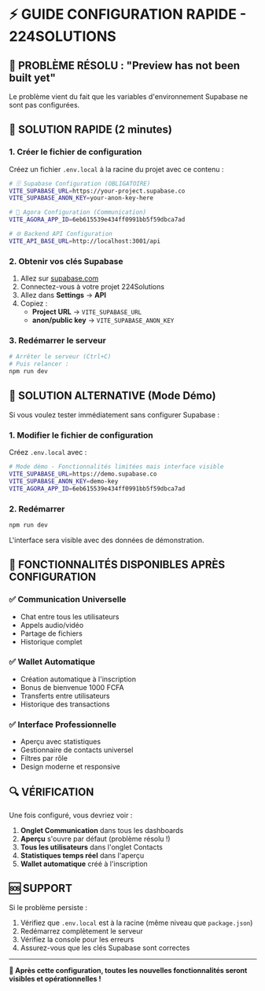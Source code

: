 # ⚡ GUIDE CONFIGURATION RAPIDE - 224SOLUTIONS

## 🚨 PROBLÈME RÉSOLU : "Preview has not been built yet"

Le problème vient du fait que les variables d'environnement Supabase ne sont pas configurées.

## 🔧 SOLUTION RAPIDE (2 minutes)

### 1. Créer le fichier de configuration

Créez un fichier `.env.local` à la racine du projet avec ce contenu :

```bash
# 🗄️ Supabase Configuration (OBLIGATOIRE)
VITE_SUPABASE_URL=https://your-project.supabase.co
VITE_SUPABASE_ANON_KEY=your-anon-key-here

# 🎯 Agora Configuration (Communication)
VITE_AGORA_APP_ID=6eb615539e434ff0991bb5f59dbca7ad

# 🌐 Backend API Configuration
VITE_API_BASE_URL=http://localhost:3001/api
```

### 2. Obtenir vos clés Supabase

1. Allez sur [supabase.com](https://supabase.com)
2. Connectez-vous à votre projet 224Solutions
3. Allez dans **Settings** → **API**
4. Copiez :
   - **Project URL** → `VITE_SUPABASE_URL`
   - **anon/public key** → `VITE_SUPABASE_ANON_KEY`

### 3. Redémarrer le serveur

```bash
# Arrêter le serveur (Ctrl+C)
# Puis relancer :
npm run dev
```

## 🎯 SOLUTION ALTERNATIVE (Mode Démo)

Si vous voulez tester immédiatement sans configurer Supabase :

### 1. Modifier le fichier de configuration

Créez `.env.local` avec :

```bash
# Mode démo - Fonctionnalités limitées mais interface visible
VITE_SUPABASE_URL=https://demo.supabase.co
VITE_SUPABASE_ANON_KEY=demo-key
VITE_AGORA_APP_ID=6eb615539e434ff0991bb5f59dbca7ad
```

### 2. Redémarrer

```bash
npm run dev
```

L'interface sera visible avec des données de démonstration.

## 📱 FONCTIONNALITÉS DISPONIBLES APRÈS CONFIGURATION

### ✅ Communication Universelle
- Chat entre tous les utilisateurs
- Appels audio/vidéo
- Partage de fichiers
- Historique complet

### ✅ Wallet Automatique
- Création automatique à l'inscription
- Bonus de bienvenue 1000 FCFA
- Transferts entre utilisateurs
- Historique des transactions

### ✅ Interface Professionnelle
- Aperçu avec statistiques
- Gestionnaire de contacts universel
- Filtres par rôle
- Design moderne et responsive

## 🔍 VÉRIFICATION

Une fois configuré, vous devriez voir :

1. **Onglet Communication** dans tous les dashboards
2. **Aperçu** s'ouvre par défaut (problème résolu !)
3. **Tous les utilisateurs** dans l'onglet Contacts
4. **Statistiques temps réel** dans l'aperçu
5. **Wallet automatique** créé à l'inscription

## 🆘 SUPPORT

Si le problème persiste :

1. Vérifiez que `.env.local` est à la racine (même niveau que `package.json`)
2. Redémarrez complètement le serveur
3. Vérifiez la console pour les erreurs
4. Assurez-vous que les clés Supabase sont correctes

---

**🎯 Après cette configuration, toutes les nouvelles fonctionnalités seront visibles et opérationnelles !**



